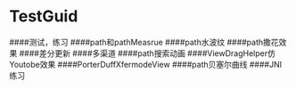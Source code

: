 # TestGuid
####测试，练习
####path和pathMeasrue
####path水波纹
####path撒花效果
####差分更新
####多渠道
####path搜索动画
####ViewDragHelper仿Youtobe效果
####PorterDuffXfermodeView
####path贝塞尔曲线
####JNI 练习
